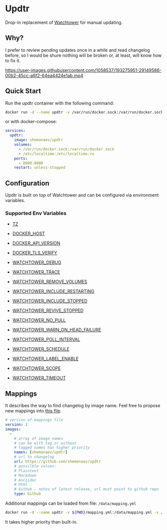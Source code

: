 # Updtr

Drop-in replacement of [Watchtower](https://github.com/containrrr/watchtower) for manual updating.

## Why?

I prefer to review pending updates once in a while and read changelog before, so I would be shure nothing will be broken or, at least, will know how to fix it.

https://user-images.githubusercontent.com/1058537/193275951-29149586-00b2-45cc-a6f2-64ea4424e1ab.mp4

## Quick Start

Run the updtr container with the following command:

```bash
docker run -d --name updtr -v /var/run/docker.sock:/var/run/docker.sock shemanaev/updtr
```

or with docker-compose:

```yaml
services:
  updtr:
    image: shemanaev/updtr
    volumes:
      - /var/run/docker.sock:/var/run/docker.sock
      - /etc/localtime:/etc/localtime:ro
    ports:
      - 8080:8080
    restart: unless-stopped
```

## Configuration

Updtr is built on top of Watchtower and can be configured via environment variables.

### Supported Env Variables

- [TZ](https://containrrr.dev/watchtower/arguments/#time_zone)

- [DOCKER_HOST](https://containrrr.dev/watchtower/arguments/#docker_host)
- [DOCKER_API_VERSION](https://containrrr.dev/watchtower/arguments/#docker_api_version)
- [DOCKER_TLS_VERIFY](https://containrrr.dev/watchtower/arguments/#tls_verification)

- [WATCHTOWER_DEBUG](https://containrrr.dev/watchtower/arguments/#debug)
- [WATCHTOWER_TRACE](https://containrrr.dev/watchtower/arguments/#trace)

- [WATCHTOWER_REMOVE_VOLUMES](https://containrrr.dev/watchtower/arguments/#remove_attached_volumes)
- [WATCHTOWER_INCLUDE_RESTARTING](https://containrrr.dev/watchtower/arguments/#include_restarting)
- [WATCHTOWER_INCLUDE_STOPPED](https://containrrr.dev/watchtower/arguments/#include_stopped)
- [WATCHTOWER_REVIVE_STOPPED](https://containrrr.dev/watchtower/arguments/#revive_stopped)
- [WATCHTOWER_NO_PULL](https://containrrr.dev/watchtower/arguments/#without_pulling_new_images)
- [WATCHTOWER_WARN_ON_HEAD_FAILURE](https://containrrr.dev/watchtower/arguments/#head_failure_warnings)

- [WATCHTOWER_POLL_INTERVAL](https://containrrr.dev/watchtower/arguments/#poll_interval)
- [WATCHTOWER_SCHEDULE](https://containrrr.dev/watchtower/arguments/#scheduling)
- [WATCHTOWER_LABEL_ENABLE](https://containrrr.dev/watchtower/arguments/#filter_by_enable_label)
- [WATCHTOWER_SCOPE](https://containrrr.dev/watchtower/arguments/#filter_by_scope)
- [WATCHTOWER_TIMEOUT](https://containrrr.dev/watchtower/arguments/#wait_until_timeout)

## Mappings

It describes the way to find changelog by image name. Feel free to propose new mappings into [this file](internal/config/mapping.yml).

```yaml
# version of mappings file
version: 1
images:
  -
    # array of image names
    # can be with tag or without
    # tagged names has higher priority
    names: [shemanaev/updtr]
    # url to changelog
    url: https://github.com/shemanaev/updtr
    # possilble values:
    # Plaintext
    # Markdown
    # Asciidoc
    # Html
    # Github - notes of latest release, url must point to github repo
    type: Github
```

Additional mappings can be loaded from file:
`/data/mapping.yml`

```bash
docker run -d --name updtr -v ${PWD}/mapping.yml:/data/mapping.yml -v /var/run/docker.sock:/var/run/docker.sock shemanaev/updtr
```

It takes higher priority than built-in.
